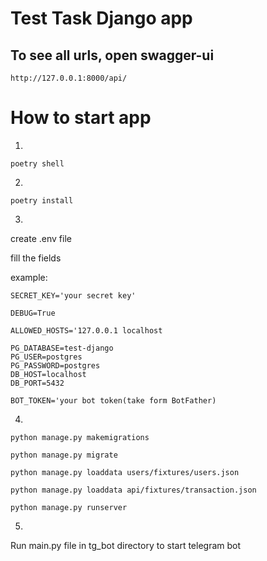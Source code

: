 # Test Task Django app

## To see all urls, open swagger-ui
```
http://127.0.0.1:8000/api/
```
# How to start app

1. 
```terminal
poetry shell
```
2.
```terminal
poetry install
 ```
3.
create .env file 

fill the fields

example:




```terminal
SECRET_KEY='your secret key'
```

```terminal
DEBUG=True
```

```terminal
ALLOWED_HOSTS='127.0.0.1 localhost
```

```terminal
PG_DATABASE=test-django
PG_USER=postgres
PG_PASSWORD=postgres
DB_HOST=localhost
DB_PORT=5432
```

```terminal
BOT_TOKEN='your bot token(take form BotFather)
```
4.

```commandline
python manage.py makemigrations

python manage.py migrate

python manage.py loaddata users/fixtures/users.json

python manage.py loaddata api/fixtures/transaction.json

python manage.py runserver
```

 5.

Run main.py file in tg_bot directory to start telegram bot



